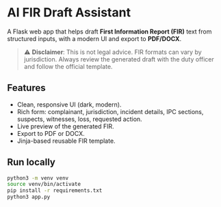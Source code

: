 # AI FIR Draft Assistant

A Flask web app that helps draft **First Information Report (FIR)** text from structured inputs, with a modern UI and export to **PDF/DOCX**.

> ⚠️ **Disclaimer**: This is not legal advice. FIR formats can vary by jurisdiction. Always review the generated draft with the duty officer and follow the official template.

## Features
- Clean, responsive UI (dark, modern).
- Rich form: complainant, jurisdiction, incident details, IPC sections, suspects, witnesses, loss, requested action.
- Live preview of the generated FIR.
- Export to PDF or DOCX.
- Jinja-based reusable FIR template.

## Run locally
```bash
python3 -m venv venv
source venv/bin/activate
pip install -r requirements.txt
python3 app.py
